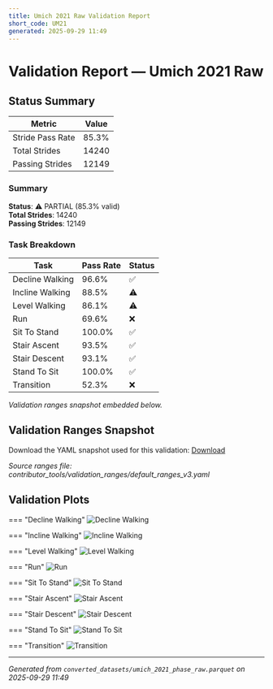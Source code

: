 ```yaml
---
title: Umich 2021 Raw Validation Report
short_code: UM21
generated: 2025-09-29 11:49
---
```


# Validation Report — Umich 2021 Raw

## Status Summary

| Metric | Value |
|--------|-------|
| Stride Pass Rate | 85.3% |
| Total Strides | 14240 |
| Passing Strides | 12149 |

### Summary

**Status**: ⚠️ PARTIAL (85.3% valid)  
**Total Strides**: 14240  
**Passing Strides**: 12149  

### Task Breakdown

| Task | Pass Rate | Status |
|------|-----------|--------|
| Decline Walking | 96.6% | ✅ |
| Incline Walking | 88.5% | ⚠️ |
| Level Walking | 86.1% | ⚠️ |
| Run | 69.6% | ❌ |
| Sit To Stand | 100.0% | ✅ |
| Stair Ascent | 93.5% | ✅ |
| Stair Descent | 93.1% | ✅ |
| Stand To Sit | 100.0% | ✅ |
| Transition | 52.3% | ❌ |

_Validation ranges snapshot embedded below._


## Validation Ranges Snapshot

Download the YAML snapshot used for this validation: [Download](./um21_validation_ranges.yaml)

_Source ranges file: contributor_tools/validation_ranges/default_ranges_v3.yaml_

## Validation Plots

=== "Decline Walking"
    ![Decline Walking](./validation_plots/um21/umich_2021_phase_raw_decline_walking_all_features_validation.png)

=== "Incline Walking"
    ![Incline Walking](./validation_plots/um21/umich_2021_phase_raw_incline_walking_all_features_validation.png)

=== "Level Walking"
    ![Level Walking](./validation_plots/um21/umich_2021_phase_raw_level_walking_all_features_validation.png)

=== "Run"
    ![Run](./validation_plots/um21/umich_2021_phase_raw_run_all_features_validation.png)

=== "Sit To Stand"
    ![Sit To Stand](./validation_plots/um21/umich_2021_phase_raw_sit_to_stand_all_features_validation.png)

=== "Stair Ascent"
    ![Stair Ascent](./validation_plots/um21/umich_2021_phase_raw_stair_ascent_all_features_validation.png)

=== "Stair Descent"
    ![Stair Descent](./validation_plots/um21/umich_2021_phase_raw_stair_descent_all_features_validation.png)

=== "Stand To Sit"
    ![Stand To Sit](./validation_plots/um21/umich_2021_phase_raw_stand_to_sit_all_features_validation.png)

=== "Transition"
    ![Transition](./validation_plots/um21/umich_2021_phase_raw_transition_all_features_validation.png)


---

*Generated from `converted_datasets/umich_2021_phase_raw.parquet` on 2025-09-29 11:49*

